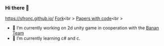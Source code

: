 ### Hi there 👋

<!--**SFronc/SFronc** is a ✨ _special_ ✨ repository because its `README.md` (this file) appears on your GitHub profile.-->

https://sfronc.github.io/
[Fork](https://github.com/SFronc/gaussian-grouping.git)<br \>
[Papers with code](https://paperswithcode.com/paper/gaussian-grouping-segment-and-edit-anything)<br \>
- 🔭 I’m currently working on 2d unity game in cooperation with the [Banan Team](https://github.com/AGH-Narzedzia-Informatyczne-2023-2024/BananTeam)
- 🌱 I’m currently learning c# and c.
<!--- 👯 I’m looking to collaborate on ...
- 🤔 I’m looking for help with ...
- 💬 Ask me about ...
- 📫 How to reach me: ...
- 😄 Pronouns: ...
- ⚡ Fun fact: ...
-->
